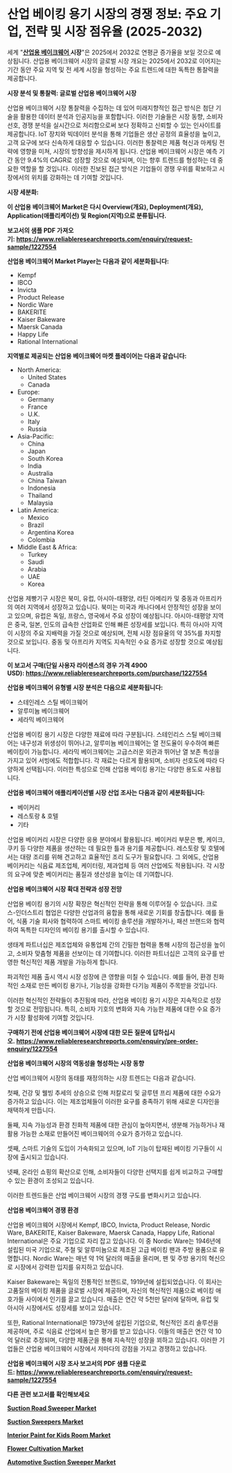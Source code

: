 <p><h1>산업 베이킹 용기 시장의 경쟁 정보: 주요 기업, 전략 및 시장 점유율 (2025-2032)</h1></p><p>세계 "<strong><a href="https://www.reliableresearchreports.com/industrial-bakeware-r1227554?utm_campaign=105&utm_medium=8&utm_source=Github&utm_content=ia&utm_term=07012025&utm_id=industrial-bakeware">산업용 베이크웨어&nbsp;</a></strong><strong>시장</strong>"은 2025에서 2032로 연평균 증가율을 보일 것으로 예상됩니다. 산업용 베이크웨어 시장의 글로벌 시장 개요는 2025에서 2032로 이어지는 기간 동안 주요 지역 및 전 세계 시장을 형성하는 주요 트렌드에 대한 독특한 통찰력을 제공합니다.</p>
<p><strong>시장 분석 및 통찰력: 글로벌 산업용 베이크웨어 시장</strong></p>
<p><p>산업용 베이크웨어 시장 통찰력을 수집하는 데 있어 미래지향적인 접근 방식은 첨단 기술을 활용한 데이터 분석과 인공지능을 포함합니다. 이러한 기술들은 시장 동향, 소비자 선호, 경쟁 분석을 실시간으로 처리함으로써 보다 정확하고 신뢰할 수 있는 인사이트를 제공합니다. IoT 장치와 빅데이터 분석을 통해 기업들은 생산 공정의 효율성을 높이고, 고객 요구에 보다 신속하게 대응할 수 있습니다. 이러한 통찰력은 제품 혁신과 마케팅 전략에 영향을 미쳐, 시장의 방향성을 제시하게 됩니다. 산업용 베이크웨어 시장은 예측 기간 동안 9.4%의 CAGR로 성장할 것으로 예상되며, 이는 향후 트렌드를 형성하는 데 중요한 역할을 할 것입니다. 이러한 진보된 접근 방식은 기업들이 경쟁 우위를 확보하고 시장에서의 위치를 강화하는 데 기여할 것입니다.</p><a href="%7CAUTHORITHY_DOMAIN_URL%7C?utm_campaign=105&utm_medium=8&utm_source=Github&utm_content=ia&utm_term=07012025&utm_id=industrial-bakeware"></a></p>
<p><strong>시장 세분화:</strong></p>
<p><strong>이 산업용 베이크웨어 Market은 다시 Overview(개요), Deployment(개요), Application(애플리케이션) 및 Region(지역)으로 분류됩니다.</strong></p>
<p><strong>보고서의 샘플 PDF 가져오기:&nbsp;<a href="https://www.reliableresearchreports.com/enquiry/request-sample/1227554?utm_campaign=105&utm_medium=8&utm_source=Github&utm_content=ia&utm_term=07012025&utm_id=industrial-bakeware">https://www.reliableresearchreports.com/enquiry/request-sample/1227554</a></strong><strong></strong></p>
<p><strong>산업용 베이크웨어 Market Player는 다음과 같이 세분화됩니다:</strong></p>
<p><ul><li>Kempf</li><li>IBCO</li><li>Invicta</li><li>Product Release</li><li>Nordic Ware</li><li>BAKERITE</li><li>Kaiser Bakeware</li><li>Maersk Canada</li><li>Happy Life</li><li>Rational International</li></ul></p>
<p><strong>지역별로 제공되는 산업용 베이크웨어 마켓 플레이어는 다음과 같습니다:</strong></p>
<p><ul>
    <li>
        North America:
        <ul>
            <li>United States</li>
            <li>Canada</li>
        </ul>
    </li>
    <li>
        Europe:
        <ul>
            <li>Germany</li>
            <li>France</li>
            <li>U.K.</li>
            <li>Italy</li>
            <li>Russia</li>
        </ul>
    </li>
    <li>
        Asia-Pacific:
        <ul>
            <li>China</li>
            <li>Japan</li>
            <li>South Korea</li>
            <li>India</li>
            <li>Australia</li>
            <li>China Taiwan</li>
            <li>Indonesia</li>
            <li>Thailand</li>
            <li>Malaysia</li>
        </ul>
    </li>
    <li>
        Latin America:
        <ul>
            <li>Mexico</li>
            <li>Brazil</li>
            <li>Argentina Korea</li>
            <li>Colombia</li>
        </ul>
    </li>
    <li>
        Middle East & Africa:
        <ul>
            <li>Turkey</li>
            <li>Saudi</li>
            <li>Arabia</li>
            <li>UAE</li>
            <li>Korea</li>
        </ul>
    </li>
    </ul></p>
<p><p>산업용 제빵기구 시장은 북미, 유럽, 아시아-태평양, 라틴 아메리카 및 중동과 아프리카의 여러 지역에서 성장하고 있습니다. 북미는 미국과 캐나다에서 안정적인 성장을 보이고 있으며, 유럽은 독일, 프랑스, 영국에서 주요 성장이 예상됩니다. 아시아-태평양 지역은 중국, 일본, 인도의 급속한 산업화로 인해 빠른 성장세를 보입니다. 특히 아시아 지역이 시장의 주요 지배력을 가질 것으로 예상되며, 전체 시장 점유율의 약 35%를 차지할 것으로 보입니다. 중동 및 아프리카 지역도 지속적인 수요 증가로 성장할 것으로 예상됩니다.</p></p>
<p><strong>이 보고서 구매(단일 사용자 라이센스의 경우 가격 4900 USD):&nbsp;<a href="https://www.reliableresearchreports.com/purchase/1227554?utm_campaign=105&utm_medium=8&utm_source=Github&utm_content=ia&utm_term=07012025&utm_id=industrial-bakeware">https://www.reliableresearchreports.com/purchase/1227554</a></strong></p>
<p><strong>산업용 베이크웨어 유형별 시장 분석은 다음으로 세분화됩니다:</strong></p>
<p><ul><li>스테인레스 스틸 베이크웨어</li><li>알루미늄 베이크웨어</li><li>세라믹 베이크웨어</li></ul></p>
<p><p>산업용 베이킹 용기 시장은 다양한 재료에 따라 구분됩니다. 스테인리스 스틸 베이크웨어는 내구성과 위생성이 뛰어나고, 알루미늄 베이크웨어는 열 전도율이 우수하여 빠른 베이킹이 가능합니다. 세라믹 베이크웨어는 고급스러운 외관과 뛰어난 열 보존 특성을 가지고 있어 서빙에도 적합합니다. 각 재료는 다르게 활용되며, 소비자 선호도에 따라 다양하게 선택됩니다. 이러한 특성으로 인해 산업용 베이킹 용기는 다양한 용도로 사용됩니다.</p></p>
<p><strong>산업용 베이크웨어 애플리케이션별 시장 산업 조사는 다음과 같이 세분화됩니다:</strong></p>
<p><ul><li>베이커리</li><li>레스토랑 & 호텔</li><li>기타</li></ul></p>
<p><p>산업용 베이커리 시장은 다양한 응용 분야에서 활용됩니다. 베이커리 부문은 빵, 케이크, 쿠키 등 다양한 제품을 생산하는 데 필요한 틀과 용기를 제공합니다. 레스토랑 및 호텔에서는 대량 조리를 위해 견고하고 효율적인 조리 도구가 필요합니다. 그 외에도, 산업용 베이커리는 식음료 제조업체, 케이터링, 제과업체 등 여러 산업에도 적용됩니다. 각 시장의 요구에 맞춘 베이커리는 품질과 생산성을 높이는 데 기여합니다.</p></p>
<p><strong>산업용 베이크웨어 시장 확대 전략과 성장 전망</strong></p>
<p><p>산업용 베이킹 용기의 시장 확장은 혁신적인 전략을 통해 이루어질 수 있습니다. 크로스-인더스트리 협업은 다양한 산업과의 융합을 통해 새로운 기회를 창출합니다. 예를 들어, 식품 기술 회사와 협력하여 스마트 베이킹 솔루션을 개발하거나, 패션 브랜드와 협력하여 독특한 디자인의 베이킹 용기를 출시할 수 있습니다. </p><p>생태계 파트너십은 제조업체와 유통업체 간의 긴밀한 협력을 통해 시장의 접근성을 높이고, 소비자 맞춤형 제품을 선보이는 데 기여합니다. 이러한 파트너십은 고객의 요구를 반영한 혁신적인 제품 개발을 가능하게 합니다.</p><p>파괴적인 제품 출시 역시 시장 성장에 큰 영향을 미칠 수 있습니다. 예를 들어, 환경 친화적인 소재로 만든 베이킹 용기나, 기능성을 강화한 다기능 제품이 주목받을 것입니다. </p><p>이러한 혁신적인 전략들이 추진됨에 따라, 산업용 베이킹 용기 시장은 지속적으로 성장할 것으로 전망됩니다. 특히, 소비자 기호의 변화와 지속 가능한 제품에 대한 수요 증가가 시장 활성화에 기여할 것입니다.</p></p>
<p><strong>구매하기 전에 산업용 베이크웨어 시장에 대한 모든 질문에 답하십시오.&nbsp;<a href="https://www.reliableresearchreports.com/enquiry/pre-order-enquiry/1227554?utm_campaign=105&utm_medium=8&utm_source=Github&utm_content=ia&utm_term=07012025&utm_id=industrial-bakeware">https://www.reliableresearchreports.com/enquiry/pre-order-enquiry/1227554</a></strong><strong></strong></p>
<p><strong>산업용 베이크웨어 시장의 역동성을 형성하는 시장 동향</strong></p>
<p><p>산업 베이크웨어 시장의 동태를 재정의하는 시장 트렌드는 다음과 같습니다. </p><p>첫째, 건강 및 웰빙 추세의 상승으로 인해 저칼로리 및 글루텐 프리 제품에 대한 수요가 증가하고 있습니다. 이는 제조업체들이 이러한 요구를 충족하기 위해 새로운 디자인을 채택하게 만듭니다. </p><p>둘째, 지속 가능성과 환경 친화적 제품에 대한 관심이 높아지면서, 생분해 가능하거나 재활용 가능한 소재로 만들어진 베이크웨어의 수요가 증가하고 있습니다. </p><p>셋째, 스마트 기술의 도입이 가속화되고 있으며, IoT 기능이 탑재된 베이킹 기구들이 시장에 출시되고 있습니다. </p><p>넷째, 온라인 쇼핑의 확산으로 인해, 소비자들이 다양한 선택지를 쉽게 비교하고 구매할 수 있는 환경이 조성되고 있습니다. </p><p>이러한 트렌드들은 산업 베이크웨어 시장의 경쟁 구도를 변화시키고 있습니다.</p></p>
<p><strong>산업용 베이크웨어 경쟁 환경</strong></p>
<p><p>산업용 베이크웨어 시장에서 Kempf, IBCO, Invicta, Product Release, Nordic Ware, BAKERITE, Kaiser Bakeware, Maersk Canada, Happy Life, Rational International은 주요 기업으로 자리 잡고 있습니다. 이 중 Nordic Ware는 1946년에 설립된 미국 기업으로, 주철 및 알루미늄으로 제조된 고급 베이킹 팬과 주방 용품으로 유명합니다. Nordic Ware는 매년 약 1억 달러의 매출을 올리며, 팬 및 주방 용기의 혁신으로 시장에서 강력한 입지를 유지하고 있습니다.</p><p>Kaiser Bakeware는 독일의 전통적인 브랜드로, 1919년에 설립되었습니다. 이 회사는 고품질의 베이킹 제품을 글로벌 시장에 제공하며, 자신의 혁신적인 제품으로 베이킹 애호가들 사이에서 인기를 끌고 있습니다. 매출은 연간 약 5천만 달러에 달하며, 유럽 및 아시아 시장에서도 성장세를 보이고 있습니다.</p><p>또한, Rational International은 1973년에 설립된 기업으로, 혁신적인 조리 솔루션을 제공하며, 주로 식음료 산업에서 높은 평가를 받고 있습니다. 이들의 매출은 연간 약 10억 달러로 추정되며, 다양한 제품군을 통해 지속적인 성장을 꾀하고 있습니다. 이러한 기업들은 산업용 베이크웨어 시장에서 저마다의 강점을 가지고 경쟁하고 있습니다.</p></p>
<p><strong>산업용 베이크웨어 시장 조사 보고서의 PDF 샘플 다운로드:&nbsp;<a href="https://www.reliableresearchreports.com/enquiry/request-sample/1227554?utm_campaign=105&utm_medium=8&utm_source=Github&utm_content=ia&utm_term=07012025&utm_id=industrial-bakeware">https://www.reliableresearchreports.com/enquiry/request-sample/1227554</a></strong></p>
<p><strong></strong></p>
<p><strong></strong></p>
<p><strong></strong></p>
<p><strong></strong></p>
<p><strong>다른 관련 보고서를 확인해보세요</strong></p>
<p><strong><p><a href="https://github.com/dmitriyvo6rog/Market-Research-Report-List-1/blob/main/suction-road-sweeper-market.md?utm_campaign=105&utm_medium=8&utm_source=Github&utm_content=ia&utm_term=07012025&utm_id=industrial-bakeware">Suction Road Sweeper Market</a></p><p><a href="https://github.com/luckyshygirl/Market-Research-Report-List-7/blob/main/suction-sweepers-market.md?utm_campaign=105&utm_medium=8&utm_source=Github&utm_content=ia&utm_term=07012025&utm_id=industrial-bakeware">Suction Sweepers Market</a></p><p><a href="https://github.com/risingtrista99259/Market-Research-Report-List-1/blob/main/interior-paint-for-kids-room-market.md?utm_campaign=105&utm_medium=8&utm_source=Github&utm_content=ia&utm_term=07012025&utm_id=industrial-bakeware">Interior Paint for Kids Room Market</a></p><p><a href="https://github.com/birnbaumbulah0/Market-Research-Report-List-1/blob/main/flower-cultivation-market.md?utm_campaign=105&utm_medium=8&utm_source=Github&utm_content=ia&utm_term=07012025&utm_id=industrial-bakeware">Flower Cultivation Market</a></p><p><a href="https://github.com/petbigbeepjn/Market-Research-Report-List-1/blob/main/automotive-suction-sweeper-market.md?utm_campaign=105&utm_medium=8&utm_source=Github&utm_content=ia&utm_term=07012025&utm_id=industrial-bakeware">Automotive Suction Sweeper Market</a></p></strong></p>